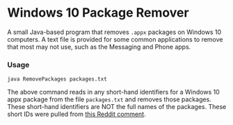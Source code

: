 # Windows 10 Package Remover

A small Java-based program that removes `.appx` packages on Windows 10 computers. A text file is provided for some common applications to remove that most may not use, such as the Messaging and Phone apps.

### Usage
```
java RemovePackages packages.txt
```
The above command reads in any short-hand identifiers for a Windows 10 appx package from the file `packages.txt` and removes those packages. These short-hand identifiers are NOT the full names of the packages. These short IDs were pulled from [this Reddit comment](https://www.reddit.com/r/pcmasterrace/comments/736tfh/skype_is_officially_bloatware_uninstalled_it/dno4ga5/).
